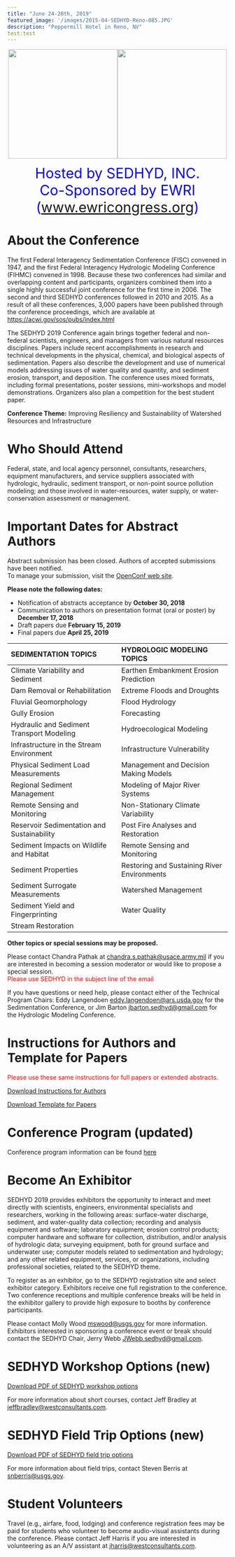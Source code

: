 ```yaml
---
title: "June 24-28th, 2019"
featured_image: '/images/2015-04-SEDHYD-Reno-085.JPG'
description: "Peppermill Hotel in Reno, NV"
test:test
---
```



<p align="center"><img src="/2019/files/logo-SEDHYD.jpg" width="250" height="250" /><img src="/2019/files/ASCE-EWRI-Logo-collaborate.png" width="250" height="250" /></p>

<p align="center">
<font size="6" color="blue" >Hosted by SEDHYD, INC.</font><br>
<font size="6" color="blue" align="center">Co-Sponsored by EWRI (<a href="https://www.ewricongress.org/">www.ewricongress.org</a>)</font></p>

# About the Conference
The first Federal Interagency Sedimentation Conference (FISC) convened in 1947, and the first Federal Interagency Hydrologic Modeling Conference (FIHMC) convened in 1998.  Because these two conferences had similar and overlapping content and participants, organizers combined them into a single highly successful joint conference for the first time in 2006.  The second and third SEDHYD conferences followed in 2010 and 2015.  As a result of all these conferences, 3,000 papers have been published through the conference proceedings, which are available at https://acwi.gov/sos/pubs/index.html 

The SEDHYD 2019 Conference again brings together federal and non-federal scientists, engineers, and managers from various natural resources disciplines. Papers include recent accomplishments in research and technical developments in the physical, chemical, and biological aspects of sedimentation. Papers also describe the development and use of numerical models addressing issues of water quality and quantity, and sediment erosion, transport, and deposition.  The conference uses mixed formats, including formal presentations, poster sessions, mini-workshops and model demonstrations.  Organizers also plan a competition for the best student paper.

**Conference Theme:**
Improving Resiliency and Sustainability of Watershed Resources and Infrastructure

# Who Should Attend
Federal, state, and local agency personnel, consultants, researchers, equipment manufacturers, and service suppliers associated with hydrologic, hydraulic, sediment transport, or non-point source pollution modeling; and those involved in water-resources, water supply, or water-conservation assessment or management.

# Important Dates for Abstract Authors

Abstract submission has been closed. Authors of accepted submissions have been notified.<br>To manage your submission, visit the [OpenConf web site](https://www.sedhyd.org/2019/openconf/).

**Please note the following dates:**

- Notification of abstracts acceptance by **October 30, 2018**
- Communication to authors on presentation format (oral or poster) by **December 17, 2018**
- Draft papers due **February 15, 2019**
- Final papers due **April 25, 2019**

| **SEDIMENTATION TOPICS** | **HYDROLOGIC MODELING TOPICS** |
|:------------|:-------------|
Climate Variability and Sediment | Earthen Embankment Erosion Prediction
Dam Removal or Rehabilitation | Extreme Floods and Droughts
Fluvial Geomorphology | Flood Hydrology
Gully Erosion | Forecasting
Hydraulic and Sediment Transport Modeling | Hydroecological Modeling
Infrastructure in the Stream Environment | Infrastructure Vulnerability
Physical Sediment Load Measurements | Management and Decision Making Models
Regional Sediment Management | Modeling of Major River Systems
Remote Sensing and Monitoring | Non-Stationary Climate Variability
Reservoir Sedimentation and Sustainability | Post Fire Analyses and Restoration
Sediment Impacts on Wildlife and Habitat | Remote Sensing and Monitoring
Sediment Properties | Restoring and Sustaining River Environments
Sediment Surrogate Measurements | Watershed Management
Sediment Yield and Fingerprinting | Water Quality
Stream Restoration | 

**Other topics or special sessions may be proposed.**

Please contact Chandra Pathak at [chandra.s.pathak@usace.army.mil](mailto:chandra.s.pathak@usace.army.mil) if you are interested in becoming a session moderator or would like to propose a special session. <br><font color="red">Please use SEDHYD in the subject line of the email</font>


If you have questions or need help, please contact either of the Technical Program Chairs: Eddy Langendoen [eddy.langendoen@ars.usda.gov](mailto:eddy.langendoen@ars.usda.gov) for the Sedimentation Conference, or Jim Barton [jbarton.sedhyd@gmail.com](mailto:jbarton.sedhyd@gmail.com) for the Hydrologic Modeling Conference.

# Instructions for Authors and Template for Papers

<span style="color:red">Please use these same instructions for full papers or extended abstracts.</span>

[Download Instructions for Authors](/2019/files/SEDHYD-2019-Instructions-for-authors.pdf)

[Download Template for Papers](/2019/files/SEDHYD-2019-Template-for-Papers.docx)


# Conference Program (**updated**)
Conference program information can be found [here](/2019/program/) 

# Become An Exhibitor
SEDHYD 2019 provides exhibitors the opportunity to interact and meet directly with scientists, engineers, environmental specialists and researchers, working in the following areas: surface-water discharge, sediment, and water-quality data collection; recording and analysis equipment and software; laboratory equipment; erosion control products; computer hardware and software for collection, distribution, and/or analysis of hydrologic data; surveying equipment, both for ground surface and underwater use; computer models related to sedimentation and hydrology; and any other related equipment, services, or organizations, including professional societies, related to the SEDHYD theme. 

To register as an exhibitor, go to the SEDHYD registration site and select exhibitor category. Exhibitors receive one full registration to the conference. Two conference receptions and multiple conference breaks will be held in the exhibitor gallery to provide high exposure to booths by conference participants. 

Please contact Molly Wood [mswood@usgs.gov](mswood@usgs.gov) for more information. Exhibitors interested in sponsoring a conference event or break should contact the SEDHYD Chair, Jerry Webb [JWebb.sedhyd@gmail.com](JWebb.sedhyd@gmail.com).  


# SEDHYD Workshop Options (**new**)

[Download PDF of SEDHYD workshop options](/2019/files/SEDHYD_2019_Workshops.pdf)

For more information about short courses, contact Jeff Bradley at [jeffbradley@westconsultants.com](mailto:jeffbradley@westconsultants.com).

# SEDHYD Field Trip Options (**new**)

[Download PDF of SEDHYD field trip options](/2019/files/SEDHYD_2019_Field_Trips.pdf)

For more information about field trips, contact Steven Berris at [snberris@usgs.gov](mailto:snberris@usgs.gov).

# Student Volunteers

Travel (e.g., airfare, food, lodging) and conference registration fees may be paid for students who volunteer to become audio-visual assistants during the conference. Please contact Jeff Harris if you are interested in volunteering as an A/V assistant at [jharris@westconsultants.com](mailto:jharris@westconsultants.com).
